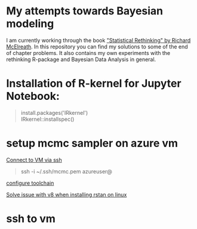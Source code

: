 # My attempts towards Bayesian modeling
I am currently working through the book ["Statistical Rethinking" by Richard McElreath](https://xcelab.net/rm/statistical-rethinking/). In this repository you can find my solutions to some of the end of chapter problems. It also contains my own experiments with the rethinking R-package and Bayesian Data Analysis in general.

# Installation of R-kernel for Jupyter Notebook:
> install.packages('IRkernel')  
> IRkernel::installspec()


# setup mcmc sampler on azure vm
[Connect to VM via ssh](https://docs.microsoft.com/en-us/azure/developer/javascript/tutorial/nodejs-virtual-machine-vm/connect-linux-virtual-machine-ssh)

> ssh -i ~/.ssh/mcmc.pem azureuser@<publicip>

[configure toolchain](https://github.com/stan-dev/rstan/wiki/Configuring-C-Toolchain-for-Linux)

[Solve issue with v8 when installing rstan on linux](https://github.com/stan-dev/rstan/issues/863)

# ssh to vm
